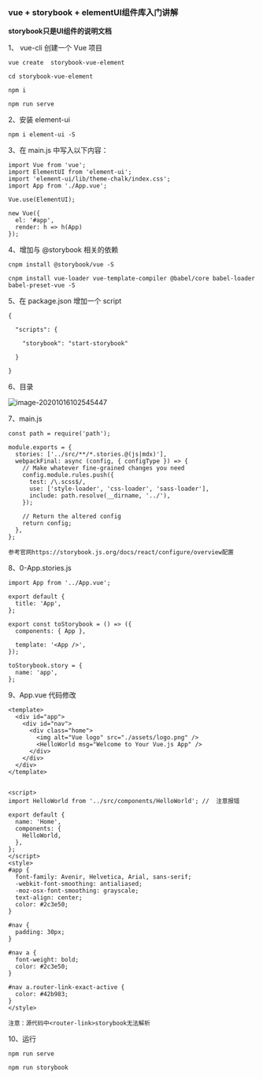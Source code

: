 ### vue + storybook + elementUI组件库入门讲解

**storybook只是UI组件的说明文档**

1、 vue-cli 创建一个 Vue 项目

```
vue create  storybook-vue-element

cd storybook-vue-element

npm i 

npm run serve 
```

2、安装 element-ui

```
npm i element-ui -S
```

3、在 main.js 中写入以下内容：

```
import Vue from 'vue';
import ElementUI from 'element-ui';
import 'element-ui/lib/theme-chalk/index.css';
import App from './App.vue';

Vue.use(ElementUI);

new Vue({
  el: '#app',
  render: h => h(App)
});
```

4、增加与 @storybook 相关的依赖 

```
cnpm install @storybook/vue -S 

cnpm install vue-loader vue-template-compiler @babel/core babel-loader babel-preset-vue -S 
```

5、在 package.json 增加一个 script 



```
{

  "scripts": {

    "storybook": "start-storybook"

  }

}
```

6、目录

![image-20201016102545447](C:\Users\huantm\AppData\Roaming\Typora\typora-user-images\image-20201016102545447.png)

7、main.js

```
const path = require('path');

module.exports = {
  stories: ['../src/**/*.stories.@(js|mdx)'],
  webpackFinal: async (config, { configType }) => {
    // Make whatever fine-grained changes you need
    config.module.rules.push({
      test: /\.scss$/,
      use: ['style-loader', 'css-loader', 'sass-loader'],
      include: path.resolve(__dirname, '../'),
    });

    // Return the altered config
    return config;
  },
};

参考官网https://storybook.js.org/docs/react/configure/overview配置
```

8、0-App.stories.js

```
import App from '../App.vue';

export default {
  title: 'App',
};

export const toStorybook = () => ({
  components: { App },

  template: '<App />',
});

toStorybook.story = {
  name: 'app',
};

```

9、App.vue 代码修改

```
<template>
  <div id="app">
    <div id="nav">
      <div class="home">
        <img alt="Vue logo" src="./assets/logo.png" />
        <HelloWorld msg="Welcome to Your Vue.js App" />
      </div>
    </div>
  </div>
</template>


<script>
import HelloWorld from '../src/components/HelloWorld'; //  注意报错

export default {
  name: 'Home',
  components: {
    HelloWorld,
  },
};
</script>
<style>
#app {
  font-family: Avenir, Helvetica, Arial, sans-serif;
  -webkit-font-smoothing: antialiased;
  -moz-osx-font-smoothing: grayscale;
  text-align: center;
  color: #2c3e50;
}

#nav {
  padding: 30px;
}

#nav a {
  font-weight: bold;
  color: #2c3e50;
}

#nav a.router-link-exact-active {
  color: #42b983;
}
</style>

注意：源代码中<router-link>storybook无法解析
```

10、运行

```
npm run serve

npm run storybook
```

